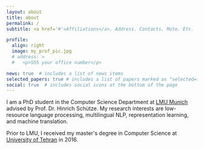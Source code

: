 ```yaml
---
layout: about
title: about
permalink: /
subtitle: <a href='#'>Affiliations</a>. Address. Contacts. Moto. Etc.

profile:
  align: right
  image: my_prof_pic.jpg
  # address: >
  #   <p>555 your office number</p>

news: true  # includes a list of news items
selected_papers: true # includes a list of papers marked as "selected={true}"
social: true  # includes social icons at the bottom of the page
---
```


 I am a PhD student in the Computer Science Department at [LMU Munich](https://www.lmu.de/en/index.html) advised by Prof. Dr. Hinrich Schütze. My research interests are low-resource language processing, multilingual NLP, representation learning, and machine translation.

Prior to LMU, I received my master's degree in Computer Science at [University of Tehran](https://ut.ac.ir/en) in 2016.



